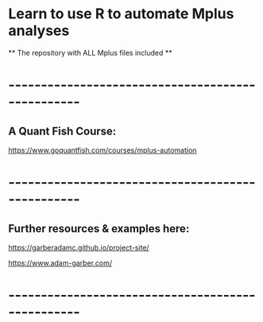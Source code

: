 # Learn to use R to automate Mplus analyses 

** The repository with ALL Mplus files included **

# -------------------------------------------------

## A Quant Fish Course:

https://www.goquantfish.com/courses/mplus-automation

# -------------------------------------------------


## Further resources & examples here:
  
https://garberadamc.github.io/project-site/

https://www.adam-garber.com/
  
# -------------------------------------------------



